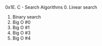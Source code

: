 0x1E. C - Search Algorithms
0. Linear search
1. Binary search
2. Big O #0
3. Big O #1
5. Big O #3
6. Big O #4
